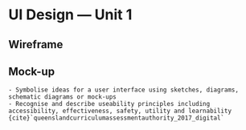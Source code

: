 # UI Design &mdash; Unit 1

## Wireframe


## Mock-up


```{admonition} Unit 1 subject matter covered:
- Symbolise ideas for a user interface using sketches, diagrams, schematic diagrams or mock-ups
- Recognise and describe useability principles including accessibility, effectiveness, safety, utility and learnability
{cite}`queenslandcurriculumassessmentauthority_2017_digital`
```